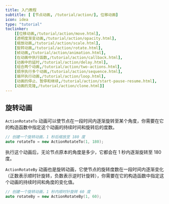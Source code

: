```yaml
---
title: 入门教程
subtitle: [ [节点动画, /tutorial/action/], 位移动画]
icon: idea
type: "tutorial"
toclinker: 
    [[位移动画,/tutorial/action/move.html],
    [透明度渐变动画,/tutorial/action/opacity.html],
    [缩放动画,/tutorial/action/scale.html],
    [旋转动画,/tutorial/action/rotate.html],
    [帧动画,/tutorial/action/animation.html],
    [在动画中执行函数,/tutorial/action/callback.html],
    [动画中的延时,/tutorial/action/delay.html],
    [组合两个动画,/tutorial/action/two-actions.html],
    [顺序执行多个动画,/tutorial/action/sequence.html],
    [循环执行动画,/tutorial/action/loop.html],
    [动画的停止、暂停和继续,/tutorial/action/start-pause-resume.html],
    [动画的克隆,/tutorial/action/clone.html]]
---
```

## 旋转动画

`ActionRotateTo` 动画可以使节点在一段时间内逐渐旋转至某个角度，你需要在它的构造函数中指定这个动画的持续时间和旋转后的度数。

```cpp
// 创建一个旋转动画，1 秒后缩放至 180 度
auto rotateTo = new ActionRotateTo(1, 180);
```

执行这个动画后，无论节点原本的角度是多少，它都会在 1 秒内逐渐旋转至 180 度。

`ActionRotateBy` 动画也是旋转动画，它使节点的旋转度数在一段时间内逐渐变化（正数表示顺时针旋转，负数表示逆时针旋转），你需要在它的构造函数中指定这个动画的持续时间和角度的变化值。

```cpp
// 创建一个旋转动画，1 秒内顺时针旋转 60 度
auto rotateBy = new ActionRotateBy(1, 60);
```
